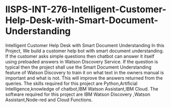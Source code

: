 # llSPS-INT-276-Intelligent-Customer-Help-Desk-with-Smart-Document-Understanding
Intelligent Customer Help Desk with Smart Document Understanding
In this Project, We build a customer help bot with smart document understanding.
If the customer asks simple questions then chatbot can answer it itself using preloaded answers in Watson Discovery Service.
If the question is typical then the project shall use the Smart Document Understanding feature of Watson Discovery to train it on what text in the owners manual is important and what is not. 
This will improve the answers returned from the queries.
The skills required for this project are Python,Artificial Intelligence,knowledge of chatbot,IBM Watson Assistant,IBM Cloud.
The software required for this project are IBM Watson Discovery ,Watson Assistant,Node-red and Cloud Functions.
 
